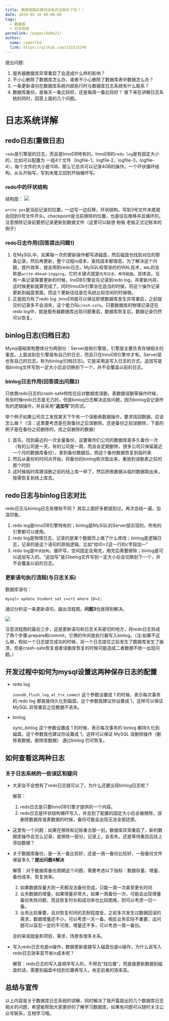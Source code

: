 ```yaml
---
title: 删库跑路后真的没有办法弥补了吗？！
date: 2019-05-16 00:00:00
tags: 
  - 数据库
  - 日志系统
permalink: /pages/6e0e21/
author: 
  name: coderlhd
  link: https://github.com/232315299
---
```


提出问题:

1. 服务器数据库异常重启了会造成什么样的影响？
2. 不小心删除了数据库怎么办，或者不小心删除了数据库表中数据怎么办？
3. 一条更新语句在数据库系统内部执行时与数据库日志系统有什么联系？
4. 数据库备份，是每天一备比较好，还是每周一备比较好？
接下来在讲解日志系统的同时，回答上面的几个问题。

# 日志系统详解
## redo日志(重做日志)
   `redo`是引擎层的日志，而且是InnoDB特有的。InnoDB的`redo log`是有固定大小的，比如可以配置为 一组4个文件（logfile-1，logfile-2，logfile-3，logfile-4），每个文件的大小是1GB，那么它总共可以记录4GB的操作。一个环状循环结构，从头开始写，写到末尾又回到开始循环写。

### redo中的环状结构

结构图：
![](http://img.xiaogangzai.cn/database_logSystem01.png)

`write pos`是当前记录的位置，一边写一边后移，环状结构，写到3号文件末尾就会回到0号文件开头。checkpoint是当前擦除的位置，也是往后推移并且循环的。注意擦除记录前要把记录更新到数据文件（这里可以联想 粉板 老板正式记账本的例子）

### redo日志作用(**回答提出问题1**)

 1. 在MySQL中，如果每一次的更新操作都写进磁盘，然后磁盘也找到对应的那条记录，然后再更新，整个过程io成本，查找成本都很高，为了解决这个问题，提升效率，就会用到redo日志，MySQL经常说的的WAL技术，`WAL`的全称是`write-Ahead-Logging`，它的关键点就是`先写日志，再写磁盘`。具体说，当有一条记录需要更新的时候，InoDB引擎会先记录到redo log，并更新内存，这时候更新就算完成了。同时InnoDb引擎会在适当的时候，将这个操作记录更新到磁盘里面，而这个更新往往是在系统比较空闲的时候做。
 2. 正是因为有了redo log ,InnoDB就可以保证即使数据库发生异常重启，之前提交的记录多不会消失，这个能力叫`crash-safe`。只要数据库的物理记录还在redo log中，就是服务器数据库出现问题重启，数据库恢复后，数据记录仍然可以恢复。



## binlog日志(归档日志)

Mysql基础架构整体分为两部分：Server层和引擎层，引擎层主要负责存储相关的事宜。上面说到在引擎层有自己的日志，而且只在InnoDB引擎中才有。Server层也有自己的日志，称为binlog(归档日志)。它是采用追写入日志的方式。追加写是指binlog文件写到一定大小后会切换到下一个，并不会覆盖以前的日志。
    
### binlog日志作用(**回答提出问题2**)

只依靠redo日志的crash-safe特性在应对数据库误删，表数据误删等操作时候，有些时候redo日志是无力的，但是binlog日志解决这些问题，因为binlog会记录所有的逻辑操作，并且采用“**追加写**”的形式。

举个例子如果公司员工发现某天下午有一个误删表数据操作，要求找回数据，应该怎么做？（注：这里要考虑是在刚备份之后误删除，还是备份之前误删除，下面的例子是在备份之前删除的，找之前删除的数据）

1. 首先，找到最近的一次全量备份，这要看你们公司的数据库是多久备份一次（有的公司是一天，有的公司是一周，而且会定期删除，很多公司只保留最近一个月的数据库备份），拿到备份数据后，把这个备份数据恢复到临时表
2. 然后从备份的时间点开始，将备份的binlog依次取出来，重放到误删表之前的那个时刻
3. 这时候临时库跟误删之前的线上库一样了，然后把表数据从临时数据取出来，按需恢复到线上库去。

   
   
## redo日志与binlog日志对比
redo日志与binlog日志有哪些不同？
其实上面好多都提到过，再次总结一遍，加深印象。
1. redo log是InnoDB引擎特有的；binlog是MySQL的Server层实现的，所有的引擎都可以使用。
2. redo log是物理日志，记录的是某个数据页上做了什么修改；binlog是逻辑日志，记录的是这个语句的原始逻辑，比如“给ID=2这一行的c字段加一”
3. redo log是`环状结构`，循环写，空间固定会用完，用完后需要擦除；binlog是可以追加写入的。“追加写”是只belog文件写到一定大小后会切换到下一个，并不会覆盖以前的日志。
### 更新语句执行流程(与日志关系)

数据库语句：

```
mysql> update Student set c=c+1 where ID=2;

```
通过分析这一条更新语句，画出流程图，**问题3**也就得到解决。

![](http://img.xiaogangzai.cn/database_logSystem02.png)

注意流程图的最后三步，这是更新语句和日志关系密切的地方，将redo日志拆成了两个步骤:prepare和commit，它俩的中间是执行器写入binlog。（注:如果不这么做，假如一个日志提交成功的时候，另一个日志提交之前发生了数据库发生了崩溃，但是crash-safe恢复或者误删库恢复的时候可能造成二者数据不统一出现问题。）

## 开发过程中如何为mysql设置这两种保存日志的配置

- redo log

    `innodb_flush_log_at_trx_commit` 这个参数设置成 1 的时候，表示每次事务的 redo log 都直接持久化到磁盘。这个参数我建议你设置成 1，这样可以保证 MySQL 异常重启之后数据不丢失。

- binlog 

    sync_binlog 这个参数设置成 1 的时候，表示每次事务的 binlog 都持久化到磁盘。这个参数我也建议你设置成 1，这样可以保证 MySQL 误删除操作（删除表数据，删除库数据） 通过binlog 仍可恢复。

## 如何查看这两种日志

### 关于日志系统的一些误区和疑问
- 大家会不会想有了redo日志就可以了，为什么还要出现binlog日志呢？

    解答：
    1. redo日志是只要InnoDB引擎才提供的一个内容。
    2. redo日志是环状结构循环写入，并且到了配置的固定大小后会被擦除，误删除数据库或表数据的时候，备份可能会出现无法全部还原。
- 这里有一个问题：如果在擦除和记账重合那一刻，数据库异常重启了，新的数据库操作会怎么记录，是擦除一部分，记录上，会丢失，还是等待重启后往上添加数据？

- 关于数据库备份，是一天一备比较好，还是一周一备份比较好，一般备份文件保留多久？**提出问题4解决**

    解答：对于数据库备份周期这个问题，需要考虑以下指标：数据存量、增量、备份成本、恢复效率。
    
    1. 如果数据存量大到一天都没法备份完成，只能一周一次甚至更长时间
    2. 业务数据的增量，如果增量非常大，如果一周备份一次，可能会出现增量备份失败问题，而且恢复时长和成功率也比较困难，则可以考虑一日一备。
    3. 业务比较重要，且对恢复时间的忍耐程度低，之前多次发生过数据回滚的需求，数据增量还不小，可以考虑一天一备。相反业务实际不重要，出问题可以容忍一定的不可用，增量还不多，可以考虑一周一备份。

    总的来说就是和项目，需求，场景有很多关系。
- 写入redo日志也是io操作，数据更新直接写入磁盘也是io操作，为什么说写入redo日志效率高节省io成本呢？

     解答：redo日志的写入是顺序写入的，不用去“找位置”，而直接更新数据到磁盘的话，需要到磁盘中找到位置再写入，肯定前者的效率高。
## 总结与宣传
  以上内容是关于数据库日志系统的讲解，同时解决了我开篇提出的几个数据库日志相关的问题，希望能帮助大家更好的了解学习数据库，如果有问题可以随时关注公众号联系，互相学习哦。

